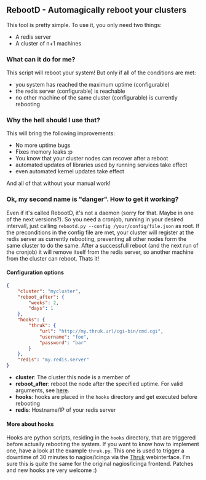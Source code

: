 ## RebootD - Automagically reboot your clusters

This tool is pretty simple. To use it, you only need two things:

* A redis server
* A cluster of n+1 machines

### What can it do for me?

This script will reboot your system! But only if all of the conditions are met:

* you system has reached the maximum uptime (configurable)
* the redis server (configurable) is reachable
* no other machine of the same cluster (configurable) is currently rebooting

### Why the hell should I use that?

This will bring the following improvements:

* No more uptime bugs
* Fixes memory leaks :p
* You know that your cluster nodes can recover after a reboot
* automated updates of libraries used by running services take effect
* even automated kernel updates take effect

And all of that without your manual work!

### Ok, my second name is "danger". How to get it working?

Even if it's called RebootD, it's not a daemon (sorry for that. Maybe in one of the next versions?).
So you need a cronjob, running in your desired intervall, just calling ```rebootd.py --config /your/config/file.json``` as root.
If the preconditions in the config file are met, your cluster will register at the redis server as currently rebooting, preventing all other nodes form the same cluster to do the same.
After a successfull reboot (and the next run of the cronjob) it will remove itself from the redis server, so another machine from the cluster can reboot. Thats it!

#### Configuration options

```json
{
    "cluster": "mycluster",
    "reboot_after": {
        "weeks": 2,
        "days": 1
    },
    "hooks": {
        "thruk": {
            "url": "http://my.thruk.url/cgi-bin/cmd.cgi",
            "username": "foo",
            "password": "bar"
        }
    },
    "redis": "my.redis.server"
}
```

* **cluster**: The cluster this node is a member of
* **reboot_after**: reboot the node after the specified uptime. For valid arguments, see [here](https://docs.python.org/2/library/datetime.html#datetime.timedelta).
* **hooks**: hooks are placed in the ```hooks``` directory and get executed before rebooting
* **redis**: Hostname/IP of your redis server

#### More about hooks

Hooks are python scripts, residing in the ```hooks``` directory, that are triggered before actually rebooting the system. If you want to know how to implement one, have a look at the example ```thruk.py```. This one is used to trigger a downtime of 30 minutes to nagios/icinga via the [Thruk](http://thruk.org/) webinterface. I'm sure this is quite the same for the original nagios/icinga frontend. Patches and new hooks are very welcome :)
